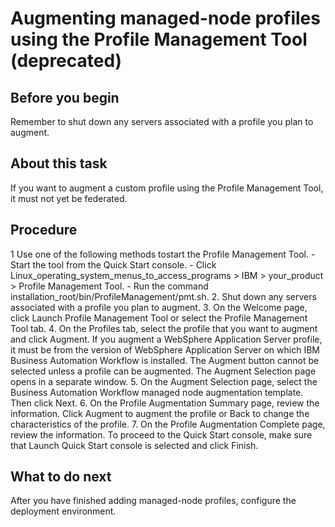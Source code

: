 # Augmenting managed-node profiles using the Profile Management Tool (deprecated)

## Before you begin

<!-- image -->

Remember to
shut down any servers associated with a profile you plan to augment.

## About this task

If you want to augment a
custom profile using the Profile Management Tool, it must not yet
be federated.

## Procedure

1 Use one of the following methods tostart the Profile Management Tool.
    - Start the tool from the Quick Start console.
    - Click
Linux\_operating\_system\_menus\_to\_access\_programs > IBM >
your\_product > Profile Management Tool.
    - Run the command installation\_root/bin/ProfileManagement/pmt.sh.
2. Shut down any servers associated with a profile
you plan to augment.
3. On the Welcome page,
click Launch Profile Management Tool or select
the Profile Management Tool tab.
4. On the Profiles tab,
select the profile that you want to augment and click Augment. 
If you augment a WebSphere Application
Server profile,
it must be from the version of WebSphere Application
Server on which IBM Business Automation Workflow is
installed. The Augment button cannot be selected
unless a profile can be augmented. The Augment
Selection  page opens in a separate window.
5. On the Augment Selection page,
select the Business Automation Workflow managed node augmentation
template. Then click Next.
6. On the Profile Augmentation
Summary page, review the information. Click Augment to
augment the profile or Back to change the characteristics
of the profile.
7. On the Profile Augmentation
Complete page, review the information. To proceed to the
Quick Start console, make sure that Launch Quick Start
console is selected and click Finish.

## What to do next

After
you have finished adding managed-node profiles, configure the deployment
environment.